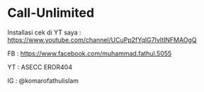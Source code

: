 # Call-Unlimited

Installasi cek di YT saya : https://www.youtube.com/channel/UCuPp2fYqlG7IvltINFMAOgQ

FB : https://www.facebook.com/muhammad.fathul.5055

YT : ASECC EROR404

IG : @komarofathulislam
